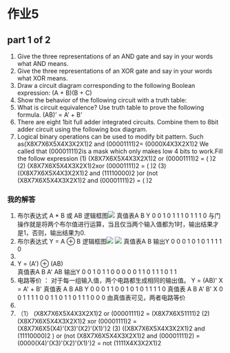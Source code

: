 # 作业5
## part 1 of 2
1. Give the three representations of an AND gate and say in your words what AND means.
2. Give the three representations of an XOR gate and say in your words what XOR means.
3. Draw a circuit diagram corresponding to the following Boolean expression: (A + B)(B + C)
4. Show the behavior of the following circuit with a truth table:
5. What is circuit equivalence? Use truth table to prove the following formula. (AB)’ = A’ + B'
6. There are eight 1bit full adder integrated circuits. Combine them to 8bit adder circuit using the following box diagram.
7. Logical binary operations can be used to modify bit pattern. Such as(X8X7X6X5X4X3X2X1)2 and (00001111)2= (0000X4X3X2X1)2
We called that (00001111)2is a mask which only makes low 4 bits to work.Fill the follow expression
(1) (X8X7X6X5X4X3X2X1)2 or (00001111)2 = ( )2
(2) (X8X7X6X5X4X3X2X1)2xor (00001111)2 = ( )2
(3) ((X8X7X6X5X4X3X2X1)2 and (11110000)2 )or (not (X8X7X6X5X4X3X2X1)2 and (00001111)2) = ( )2
### 我的解答
1. 布尔表达式 A * B 或 AB
   逻辑框图![](https://timgsa.baidu.com/timg?image&quality=80&size=b9999_10000&sec=1539875721920&di=d99e4ae68aac934dbba5b980b0a17c49&imgtype=0&src=http%3A%2F%2Ffile2.dzsc.com%2Fdata%2F16%2F11%2F14%2F9207_111439599.jpg)
   真值表A	B	Y
        0	0	1
        0	1	1
        1	0	1
        1	1	0
   与门操作就是将两个布尔值进行运算，当且仅当两个输入值都为1时，输出结果才是1，否则，输出结果为0.
2. 布尔表达式 Y = A ⊕ B
   逻辑框图![](https://timgsa.baidu.com/timg?image&quality=80&size=b9999_10000&sec=1539874008305&di=972f5168bc4c8c1a363b5b2788e458c1&imgtype=0&src=http%3A%2F%2Fimage.sciencenet.cn%2Fhome%2F201408%2F01%2F063811lpiqzecri5ebcnpr.jpg)
   ![](https://timgsa.baidu.com/timg?image&quality=80&size=b9999_10000&sec=1539875783115&di=76b1bb5b7f20f41d9b89d6c6a4db756f&imgtype=0&src=http%3A%2F%2Fwww.elecfans.com%2Fuploads%2Fallimg%2F171120%2F2755783-1G1200U52ac.png)
   真值表A	B	输出Y
        0	0 0
        1 0 1
        0 1 1
        1 1 0
3.
4. Y  =  (A') ⊕ (AB)    
   真值表A B A' AB 输出Y
        0 0 1  0  1
        1 0 0  0  0
        0 1 1  0  1 
        1 1 0  1  1
5. 电路等价 ： 对于每一组输入值，两个电路都生成相同的输出值。
   Y = (AB)'
   X = A' + B'
   真值表 A B AB Y
         0 0 0  1
         1 0 0  1
         0 1 0  1
         1 1 1  0
   真值表 A B A' B' X
         0 0 1  1  1
         1 0 0  1  1
         0 1 1  0  1
         1 1 0  0  0
   由真值表可见，两者电路等价
6. 
7. （1） (X8X7X6X5X4X3X2X1)2 or (00001111)2 = (X8X7X6X51111)2
    (2) (X8X7X6X5X4X3X2X1)2 xor (00001111)2 = (X8X7X6X5(X4)'(X3)'(X2)'(X1)')2
    (3) ((X8X7X6X5X4X3X2X1)2 and (11110000)2 ) or (not (X8X7X6X5X4X3X2X1)2 and (00001111)2) = (0000(X4)'(X3)'(X2)'(X1)')2
                                                                                            = not (1111X4X3X2X1)2

